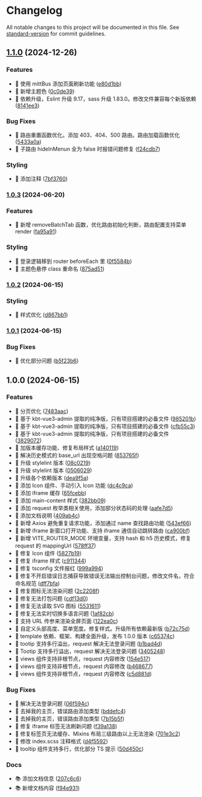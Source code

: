 # Changelog

All notable changes to this project will be documented in this file. See [standard-version](https://github.com/conventional-changelog/standard-version) for commit guidelines.

## [1.1.0](https://github.com/Kele-Bingtang/kbt-vue3-template/compare/v1.0.3...v1.1.0) (2024-12-26)

### Features

- 🚀 使用 mittBus 添加页面刷新功能 ([e80d1bb](https://github.com/Kele-Bingtang/kbt-vue3-template/commit/e80d1bb475121f35cf314440d6fb38b5de24d4e7))
- 🚀 新增主题色 ([0c0de39](https://github.com/Kele-Bingtang/kbt-vue3-template/commit/0c0de39b5820657f611cdf289bc3b2d48ea751a5))
- 🚀 依赖升级，Eslint 升级 9.17，sass 升级 1.83.0。修改文件兼容每个新版依赖 ([8141ee3](https://github.com/Kele-Bingtang/kbt-vue3-template/commit/8141ee370b8e14b4c6fabb36f02a7ce7a9735d4b))

### Bug Fixes

- 🐞 路由重置函数优化。添加 403、404、500 路由。路由加载函数优化 ([5433a0a](https://github.com/Kele-Bingtang/kbt-vue3-template/commit/5433a0aa8d6b60ffcb2fba36149ff9a7ef63d242))
- 🐞 子路由 hideInMenun 全为 false 时报错问题修复 ([f24cdb7](https://github.com/Kele-Bingtang/kbt-vue3-template/commit/f24cdb711074b7701425e88cd3afa0e2cc8565a8))

### Styling

- 🎨 添加注释 ([7bf3760](https://github.com/Kele-Bingtang/kbt-vue3-template/commit/7bf37606d8648f5c0599843b335d85ab78c7bf2d))

### [1.0.3](https://github.com/Kele-Bingtang/kbt-vue3-template/compare/v1.0.2...v1.0.3) (2024-06-20)

### Features

- 🚀 新增 removeBatchTab 函数，优化路由初始化判断，路由配置支持菜单 render ([fa95a91](https://github.com/Kele-Bingtang/kbt-vue3-template/commit/fa95a911d6e7d8ee7bd035cd3117838b5ecb0558))

### Styling

- 🎨 登录逻辑移到 router beforeEach 里 ([0f5584b](https://github.com/Kele-Bingtang/kbt-vue3-template/commit/0f5584b1e3e8385e85baad6326f7be5543e041cd))
- 🎨 主题色悬停 class 重命名 ([875ad51](https://github.com/Kele-Bingtang/kbt-vue3-template/commit/875ad519ec44a35ee867cc6fb17878d0a352ec96))

### [1.0.2](https://github.com/Kele-Bingtang/kbt-vue3-template/compare/v1.0.1...v1.0.2) (2024-06-15)

### Styling

- 🎨 样式优化 ([d867bb1](https://github.com/Kele-Bingtang/kbt-vue3-template/commit/d867bb1e381ec2ca204c01f8f1c92a774282fa7a))

### [1.0.1](https://github.com/Kele-Bingtang/kbt-vue3-template/compare/v1.0.0...v1.0.1) (2024-06-15)

### Bug Fixes

- 🐞 优化部分问题 ([b5f23b6](https://github.com/Kele-Bingtang/kbt-vue3-template/commit/b5f23b6567d3cd3ae7fb2459baa2e0ffae275837))

## 1.0.0 (2024-06-15)

### Features

- 🚀 分页优化 ([7483aac](https://github.com/Kele-Bingtang/kbt-vue3-template/commit/7483aacd2a28c3190ed6d712231c92919ccdc293))
- 🚀 基于 kbt-vue3-admin 提取的纯净版，只有项目搭建的必备文件 ([985201b](https://github.com/Kele-Bingtang/kbt-vue3-template/commit/985201b72807343b1b1ea3d2c54f1bd0871d0046))
- 🚀 基于 kbt-vue3-admin 提取的纯净版，只有项目搭建的必备文件 ([cfb55c3](https://github.com/Kele-Bingtang/kbt-vue3-template/commit/cfb55c301b74b7738269b0fd6b2edcc1f634068d))
- 🚀 基于 kbt-vue3-admin 提取的纯净版，只有项目搭建的必备文件 ([3829072](https://github.com/Kele-Bingtang/kbt-vue3-template/commit/38290726aad4bd3add3d0fc5ddf8a057e3140b8c))
- 🚀 加版本缓存功能、修复布局样式 ([a140119](https://github.com/Kele-Bingtang/kbt-vue3-template/commit/a140119caa11aa699afeb4ba6c7843d6f5b8d802))
- 🚀 解决历史模式的 base_url 出现空格问题 ([853765f](https://github.com/Kele-Bingtang/kbt-vue3-template/commit/853765f47cffb23fa3a2a7d3583a9b06d36c3c34))
- 🚀 升级 stylelint 版本 ([08c0219](https://github.com/Kele-Bingtang/kbt-vue3-template/commit/08c02195169ab632161d23d2bedb80779d46d163))
- 🚀 升级 stylelint 版本 ([0506029](https://github.com/Kele-Bingtang/kbt-vue3-template/commit/0506029138037da93e205e83256cf243300b6b72))
- 🚀 升级各个依赖版本 ([dea9f5a](https://github.com/Kele-Bingtang/kbt-vue3-template/commit/dea9f5ad2077a8d43ded5b0b4a3c86e3269b2355))
- 🚀 添加 Icon 组件、手动引入 Icon 功能 ([dc4c9ca](https://github.com/Kele-Bingtang/kbt-vue3-template/commit/dc4c9ca6f7a7462893187c0572c06013490f0951))
- 🚀 添加 iframe 缓存 ([65fcebb](https://github.com/Kele-Bingtang/kbt-vue3-template/commit/65fcebbcedeba0c4afaa9392d61895e69a975608))
- 🚀 添加 main-content 样式 ([382bb09](https://github.com/Kele-Bingtang/kbt-vue3-template/commit/382bb0919407eaadac84e1f2d932bfb6b90a9219))
- 🚀 添加 request 枚举类相关使用，添加部分状态码的处理 ([aafe7d5](https://github.com/Kele-Bingtang/kbt-vue3-template/commit/aafe7d59ed4f9b3d038de35e8cc1014238120b40))
- 🚀 添加文档说明 ([409ab4c](https://github.com/Kele-Bingtang/kbt-vue3-template/commit/409ab4ceaa4f20530298f758c70ddf1fa38e164f))
- 🚀 新增 Axios 避免重复请求功能，添加通过 name 查找路由功能 ([543ef66](https://github.com/Kele-Bingtang/kbt-vue3-template/commit/543ef66d2eefc8159b3f4b528461ee9b134bd014))
- 🚀 新增 iframe 新窗口打开功能、支持 iframe 通信自动跳转路由 ([ca900bf](https://github.com/Kele-Bingtang/kbt-vue3-template/commit/ca900bf307dc54a02a1f4f4562fbc8da7f76d55e))
- 🚀 新增 VITE_ROUTER_MODE 环境变量，支持 hash 和 h5 历史模式，修复 request 的 mappingUrl ([578ff37](https://github.com/Kele-Bingtang/kbt-vue3-template/commit/578ff37e5df4618cc64531c72c2f3410f928cf15))
- 🚀 修复 Icon 组件 ([5827b19](https://github.com/Kele-Bingtang/kbt-vue3-template/commit/5827b1993e69d84aeba04b295edf8e05f33e54d9))
- 🚀 修复 iframe 样式 ([c911344](https://github.com/Kele-Bingtang/kbt-vue3-template/commit/c9113445fd7d50cfcf1fa8db84a250edf1b8ba6a))
- 🚀 修复 tsconfig 文件报红 ([999a994](https://github.com/Kele-Bingtang/kbt-vue3-template/commit/999a9944ea922681419d92abc784c5f7f62d8753))
- 🚀 修复不开启错误日志捕获导致错误无法输出控制台问题，修改文件名，符合命名规范 ([dff7bfa](https://github.com/Kele-Bingtang/kbt-vue3-template/commit/dff7bfa265a872b607ad95fe418503fd7bdbb4fc))
- 🚀 修复图标无法渲染问题 ([2c2208f](https://github.com/Kele-Bingtang/kbt-vue3-template/commit/2c2208fe271d613d69e0a3a205444604c5a42616))
- 🚀 修复无法打包问题 ([cdf13d0](https://github.com/Kele-Bingtang/kbt-vue3-template/commit/cdf13d081d700bd273a79a087d07300b3482ce14))
- 🚀 修复无法读取 SVG 图标 ([5531611](https://github.com/Kele-Bingtang/kbt-vue3-template/commit/5531611e0a7f94200da2f0d4f8db035c14e918c0))
- 🚀 修复无法实时切换多语言问题 ([1af82cb](https://github.com/Kele-Bingtang/kbt-vue3-template/commit/1af82cbd2e69bb6ec5f2f8b693b9f8830f182e73))
- 🚀 支持 URL 传参来渲染全屏页面 ([122ea0c](https://github.com/Kele-Bingtang/kbt-vue3-template/commit/122ea0c4a84db39bb504c93bd0ba2096a28b15b3))
- 🚀 自定义头部高度、菜单宽度。修复样式。升级所有依赖最新版 ([b72c75d](https://github.com/Kele-Bingtang/kbt-vue3-template/commit/b72c75dae2789b8100b209fae408f98f74683317))
- 🚀 template 依赖、框架、构建全面升级，发布 1.0.0 版本 ([c65374c](https://github.com/Kele-Bingtang/kbt-vue3-template/commit/c65374c06c86b1f7ca521c2a723de6bb03a53562))
- 🚀 tootip 支持多行溢出，request 解决无法登录问题 ([b1bad4d](https://github.com/Kele-Bingtang/kbt-vue3-template/commit/b1bad4d1676cfbebede372dcfae9fbbd2d41de13))
- 🚀 Tootip 支持多行溢出，request 解决无法登录问题 ([3405248](https://github.com/Kele-Bingtang/kbt-vue3-template/commit/340524850dcda437f3a0edb6363484a0494e2914))
- 🚀 views 组件支持非根节点，request 内容修改 ([154e517](https://github.com/Kele-Bingtang/kbt-vue3-template/commit/154e517fe70341667911c4455071aa198963e965))
- 🚀 views 组件支持非根节点，request 内容修改 ([b468677](https://github.com/Kele-Bingtang/kbt-vue3-template/commit/b468677be361a3fc48aee34ba2e37cc3b873e68c))
- 🚀 views 组件支持非根节点，request 内容修改 ([c5d881d](https://github.com/Kele-Bingtang/kbt-vue3-template/commit/c5d881d7c5c2643839336758c2b91431bb65afed))

### Bug Fixes

- 🐞 解决无法登录问题 ([06f594c](https://github.com/Kele-Bingtang/kbt-vue3-template/commit/06f594c6a8467917f0f4c283b4b83f87777f0beb))
- 🐞 去掉我的主页，错误路由添加类型 ([bddefc4](https://github.com/Kele-Bingtang/kbt-vue3-template/commit/bddefc45b72a0a6319b565c635876dd3b499346b))
- 🐞 去掉我的主页，错误路由添加类型 ([7b15b5f](https://github.com/Kele-Bingtang/kbt-vue3-template/commit/7b15b5ffd04678a2c904b2b9e2db1e52a875ae6a))
- 🐞 修复 iframe 标签无法刷新问题 ([f39a138](https://github.com/Kele-Bingtang/kbt-vue3-template/commit/f39a1384a2a95888ec07bb1887a726958d3747d7))
- 🐞 修复标签页无法缓存、Mixins 布局三级路由以上无法渲染 ([701e3c2](https://github.com/Kele-Bingtang/kbt-vue3-template/commit/701e3c242c90ee78e42116f8d2c0b08d57401b07))
- 🐞 修改 index.scss 注释格式 ([d4f5592](https://github.com/Kele-Bingtang/kbt-vue3-template/commit/d4f5592f91fac2da8b17cc43441af93b9f16ce54))
- 🐞 tooltip 组件支持多行，优化部分 TS 提示 ([50d450c](https://github.com/Kele-Bingtang/kbt-vue3-template/commit/50d450c3872da11a4e71bd793cc6474c0363c4da))

### Docs

- 📚 添加文档信息 ([207c6c6](https://github.com/Kele-Bingtang/kbt-vue3-template/commit/207c6c62664ce469541c080620780c47e6085655))
- 📚 新增文档内容 ([f94e931](https://github.com/Kele-Bingtang/kbt-vue3-template/commit/f94e931b3bce5bbde1dc76df9a2c774f60ef7418))
